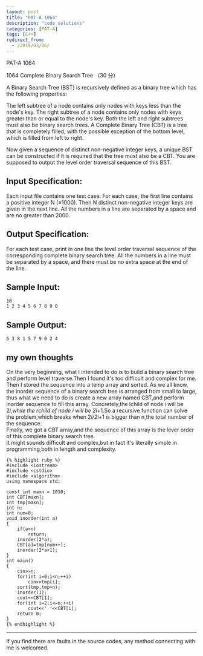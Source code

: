 ```yaml
---
layout: post
title: "PAT-A 1064"
description: "code solutions"
categories: [PAT-A]
tags: [C++]
redirect_from:
  - /2019/03/06/
---
```

PAT-A 1064

1064 Complete Binary Search Tree （30 分）

A Binary Search Tree (BST) is recursively defined as a binary tree which has the following properties:

The left subtree of a node contains only nodes with keys less than the node's key.
The right subtree of a node contains only nodes with keys greater than or equal to the node's key.
Both the left and right subtrees must also be binary search trees.
A Complete Binary Tree (CBT) is a tree that is completely filled, with the possible exception of the bottom level, which is filled from left to right.

Now given a sequence of distinct non-negative integer keys, a unique BST can be constructed if it is required that the tree must also be a CBT. You are supposed to output the level order traversal sequence of this BST.

## Input Specification:

Each input file contains one test case. For each case, the first line contains a positive integer N (≤1000). Then N distinct non-negative integer keys are given in the next line. All the numbers in a line are separated by a space and are no greater than 2000.
    
## Output Specification:

For each test case, print in one line the level order traversal sequence of the corresponding complete binary search tree. All the numbers in a line must be separated by a space, and there must be no extra space at the end of the line.

## Sample Input:

	10
	1 2 3 4 5 6 7 8 9 0
    
## Sample Output:
    
	6 3 8 1 5 7 9 0 2 4
    
## my own thoughts
 
On the very beginning, what I intended to do is to build a binary search tree and perform level traverse.Then I found it's too difficult and complex for me. Then I stored the sequence into a temp array and sorted. As we all know, the inorder sequence of a binary search tree is arranged from small to large, thus what we need to do is create a new array named CBT,and perform inorder sequence to fill this array. Concretely,the lchild of node i will be 2*i,while the rchild of node i will be 2*i+1.So a recursive function can solve the problem,which breaks when 2*i/2*i+1 is bigger than n,the total number of the sequence.   
Finally, we got a CBT array,and the sequence of this array is the lever order of this complete binary search tree.   
It might sounds difficult and complex,but in fact it's literally simple in programming,both in length and complexity.
  
    {% highlight ruby %}
	#include <iostream>
	#include <cstdio>
	#include <algorithm>
	using namespace std;

	const int maxn = 1010;
	int CBT[maxn];
	int tmp[maxn];
	int n;
	int num=0;
	void inorder(int a)
	{
		if(a>n)
			return;
		inorder(2*a);
		CBT[a]=tmp[num++];
		inorder(2*a+1);
	}
	int main()
	{
		cin>>n;
		for(int i=0;i<n;++i)
			cin>>tmp[i];
		sort(tmp,tmp+n);
		inorder(1);
		cout<<CBT[1];
		for(int i=2;i<=n;++i)
			cout<<' '<<CBT[i];
		return 0;
	}
	{% endhighlight %}

---
  If you find there are faults in the source codes, any method connecting with me is welcomed.
